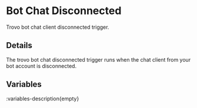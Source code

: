 # Bot Chat Disconnected
Trovo bot chat client disconnected trigger.

## Details
The trovo bot chat disconnected trigger runs when the chat client from your bot account is disconnected.

## Variables
:variables-description{empty}